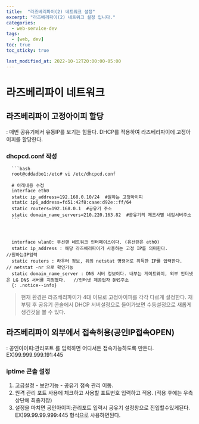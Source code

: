 ```yaml
---
title:  "라즈베리파이(2) 네트워크 설정"
excerpt: "라즈베리파이(2) 네트워크 설정 입니다."
categories:
  - web-service-dev
tags:
  - [web, dev]
toc: true
toc_sticky: true

last_modified_at: 2022-10-12T20:00:00-05:00
---
```


# 라즈베리파이 네트워크
## 라즈베리파이 고정아이피 할당
  : 매번 공유기에서 유동IP를 보기는 힘들다. DHCP를 적용하여 라즈베리파이에 고정아이피를 할당한다.
### dhcpcd.conf 작성
  
      ```bash
      root@cddadbo1:/etc# vi /etc/dhcpcd.conf
    
      # 아래내용 수정
      interface eth0
      static ip_address=192.168.0.10/24  #원하는 고정아이피 
      static ip6_address=fd51:42f8:caae:d92e::ff/64
      static routers=192.168.0.1  #공유기 주소
      static domain_name_servers=210.220.163.82  #공유기의 제조사별 네임서버주소
      ```
  
  

      interface wlan0: 무선랜 네트워크 인터페이스이다. (유선랜은 eth0)   
      static ip_address : 해당 라즈베리파이가 사용하는 고정 IP를 의미한다.        //원하는IP입력  
      static routers : 라우터 정보, 위의 netstat 명령어로 취득한 IP를 입력한다.    // netstat -nr 으로 확인가능  
      static domain_name_server : DNS 서버 정보이다. 내부는 게이트웨이, 외부 인터넷은 LG DNS 서버를 지정했다.   //인터넷 제공업자 DNS주소  
      {: .notice--info}
  
  > 현재 환경은 라즈베리파이가 4대 이므로 고정아이피를 각각 다르게 설정한다.
  > 재부팅 후 공유기 콘솔에서 DHCP 서버설정으로 들어가보면 수동설정으로 새롭게 생긴것을 볼 수 있다.

## 라즈베리파이 외부에서 접속허용(공인IP접속OPEN)
  : 공인아이피:관리포트 를 입력하면 어디서든 접속가능하도록 만든다. EX)99.999.999.191:445
### iptime 콘솔 설정
  1. 고급설정 - 보안기능 - 공유기 접속 관리 이동.
  2. 원격 관리 포트 사용에 체크하고 사용할 포트번호 입력하고 적용. (적용 후에는 우측상단에 최종저장)
  3. 설정을 마치면 공인아이피:관리포트 입력시 공유기 설정창으로 진입할수있게된다.  EX)99.99.99.999:445  형식으로 사용하면된다.

